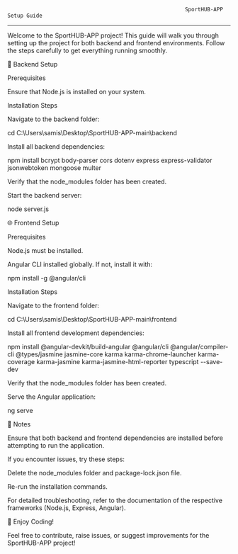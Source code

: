                                                             SportHUB-APP Setup Guide

---------------------------------
Welcome to the SportHUB-APP project! This guide will walk you through setting up the project for both backend and frontend environments. Follow the steps carefully to get everything running smoothly.

🚀 Backend Setup

Prerequisites

Ensure that Node.js is installed on your system.

Installation Steps

Navigate to the backend folder:

cd C:\Users\samis\Desktop\SportHUB-APP-main\backend

Install all backend dependencies:

npm install bcrypt body-parser cors dotenv express express-validator jsonwebtoken mongoose multer

Verify that the node_modules folder has been created.

Start the backend server:

node server.js

🌐 Frontend Setup

Prerequisites

Node.js must be installed.

Angular CLI installed globally. If not, install it with:

npm install -g @angular/cli

Installation Steps

Navigate to the frontend folder:

cd C:\Users\samis\Desktop\SportHUB-APP-main\frontend

Install all frontend development dependencies:

npm install @angular-devkit/build-angular @angular/cli @angular/compiler-cli @types/jasmine jasmine-core karma karma-chrome-launcher karma-coverage karma-jasmine karma-jasmine-html-reporter typescript --save-dev

Verify that the node_modules folder has been created.

Serve the Angular application:

ng serve

📌 Notes

Ensure that both backend and frontend dependencies are installed before attempting to run the application.

If you encounter issues, try these steps:

Delete the node_modules folder and package-lock.json file.

Re-run the installation commands.

For detailed troubleshooting, refer to the documentation of the respective frameworks (Node.js, Express, Angular).

🎉 Enjoy Coding!

Feel free to contribute, raise issues, or suggest improvements for the SportHUB-APP project!
